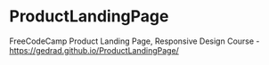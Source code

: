 # ProductLandingPage
FreeCodeCamp Product Landing Page, Responsive Design Course - https://gedrad.github.io/ProductLandingPage/
